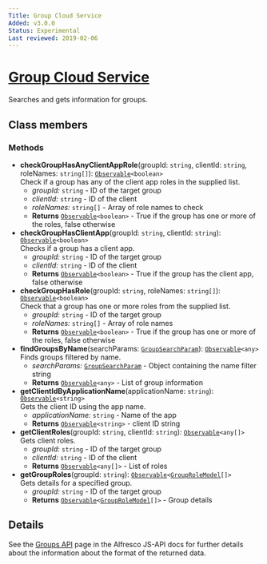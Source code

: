 ```yaml
---
Title: Group Cloud Service
Added: v3.0.0
Status: Experimental
Last reviewed: 2019-02-06
---
```


# [Group Cloud Service](../../../lib/process-services-cloud/src/lib/group/services/group-cloud.service.ts "Defined in group-cloud.service.ts")

Searches and gets information for groups. 

## Class members

### Methods

-   **checkGroupHasAnyClientAppRole**(groupId: `string`, clientId: `string`, roleNames: `string[]`): [`Observable`](http://reactivex.io/documentation/observable.html)`<boolean>`<br/>
    Check if a group has any of the client app roles in the supplied list.
    -   _groupId:_ `string`  - ID of the target group
    -   _clientId:_ `string`  - ID of the client
    -   _roleNames:_ `string[]`  - Array of role names to check
    -   **Returns** [`Observable`](http://reactivex.io/documentation/observable.html)`<boolean>` - True if the group has one or more of the roles, false otherwise
-   **checkGroupHasClientApp**(groupId: `string`, clientId: `string`): [`Observable`](http://reactivex.io/documentation/observable.html)`<boolean>`<br/>
    Checks if a group has a client app.
    -   _groupId:_ `string`  - ID of the target group
    -   _clientId:_ `string`  - ID of the client
    -   **Returns** [`Observable`](http://reactivex.io/documentation/observable.html)`<boolean>` - True if the group has the client app, false otherwise
-   **checkGroupHasRole**(groupId: `string`, roleNames: `string[]`): [`Observable`](http://reactivex.io/documentation/observable.html)`<boolean>`<br/>
    Check that a group has one or more roles from the supplied list.
    -   _groupId:_ `string`  - ID of the target group
    -   _roleNames:_ `string[]`  - Array of role names
    -   **Returns** [`Observable`](http://reactivex.io/documentation/observable.html)`<boolean>` - True if the group has one or more of the roles, false otherwise
-   **findGroupsByName**(searchParams: [`GroupSearchParam`](../../../lib/process-services-cloud/src/lib/group/models/group.model.ts)): [`Observable`](http://reactivex.io/documentation/observable.html)`<any>`<br/>
    Finds groups filtered by name.
    -   _searchParams:_ [`GroupSearchParam`](../../../lib/process-services-cloud/src/lib/group/models/group.model.ts)  - Object containing the name filter string
    -   **Returns** [`Observable`](http://reactivex.io/documentation/observable.html)`<any>` - List of group information
-   **getClientIdByApplicationName**(applicationName: `string`): [`Observable`](http://reactivex.io/documentation/observable.html)`<string>`<br/>
    Gets the client ID using the app name.
    -   _applicationName:_ `string`  - Name of the app
    -   **Returns** [`Observable`](http://reactivex.io/documentation/observable.html)`<string>` - client ID string
-   **getClientRoles**(groupId: `string`, clientId: `string`): [`Observable`](http://reactivex.io/documentation/observable.html)`<any[]>`<br/>
    Gets client roles.
    -   _groupId:_ `string`  - ID of the target group
    -   _clientId:_ `string`  - ID of the client
    -   **Returns** [`Observable`](http://reactivex.io/documentation/observable.html)`<any[]>` - List of roles
-   **getGroupRoles**(groupId: `string`): [`Observable`](http://reactivex.io/documentation/observable.html)`<`[`GroupRoleModel`](../../../lib/process-services-cloud/src/lib/group/models/group.model.ts)`[]>`<br/>
    Gets details for a specified group.
    -   _groupId:_ `string`  - ID of the target group
    -   **Returns** [`Observable`](http://reactivex.io/documentation/observable.html)`<`[`GroupRoleModel`](../../../lib/process-services-cloud/src/lib/group/models/group.model.ts)`[]>` - Group details

## Details

See the
[Groups API](https://github.com/Alfresco/alfresco-js-api/blob/development/src/api/activiti-rest-api/docs/GroupsApi.md)
page in the Alfresco JS-API docs for further details about the information about the format
of the returned data.

